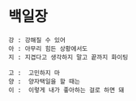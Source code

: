 # 백일장

```
강 : 강해질 수 있어
아 : 아무리 힘든 상황에서도
지 : 지겹다고 생각하지 말고 끝까지 화이팅
```

```
고 :  고민하지 마
양 :  양자택일을 할 때는
이 :  이렇게 내가 좋아하는 걸로 하면 돼
```